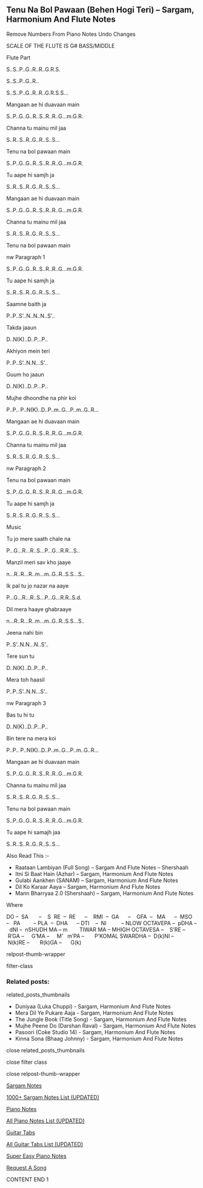 
## Tenu Na Bol Pawaan (Behen Hogi Teri) – Sargam, Harmonium And Flute Notes

Remove Numbers From Piano Notes
Undo Changes

SCALE OF THE FLUTE IS G# BASS/MIDDLE

Flute Part

S..S..P..G..R..R..G.R.S.

S..S..P..G..R..

S..S..P..G..R..R..G.R.S.S…

Mangaan ae hi duavaan main

S..P..G..G..R..S..R..R..G…m.G.R.

Channa tu mainu mil jaa

S..R..S..R..G..R..S..S…

Tenu na bol pawaan main

S..P..G..G..R..S..R..R..G…m.G.R.

Tu aape hi samjh ja

S..R..S..R..G..R..S..S…

Mangaan ae hi duavaan main

S..P..G..G..R..S..R..R..G…m.G.R.

Channa tu mainu mil jaa

S..R..S..R..G..R..S..S…

Tenu na bol pawaan main

nw Paragraph 1

S..P..G..G..R..S..R..R..G…m.G.R.

Tu aape hi samjh ja

S..R..S..R..G..R..S..S…

Saamne baith ja

P..P..S’..N..N..N..S’..

Takda jaaun

D..N(K)..D..P…P..

Akhiyon mein teri

P..P..S’..N.N…S’..

Guum ho jaaun

D..N(K)..D..P…P..

Mujhe dhoondhe na phir koi

P..P.. P..N(K)..D..P..m..G…P..m..G..R…

Mangaan ae hi duavaan main

S..P..G..G..R..S..R..R..G…m.G.R.

Channa tu mainu mil jaa

S..R..S..R..G..R..S..S…

nw Paragraph 2

Tenu na bol pawaan main

S..P..G..G..R..S..R..R..G…m.G.R.

Tu aape hi samjh ja

S..R..S..R..G..R..S..S…

Music

Tu jo mere saath chale na

P…G…R…R..S…P…G…R.R…S..

Manzil meri sav kho jaaye

n…R..R…R..m…m..G..R..S.S…S..

Ik pal tu jo nazar na aaye

P…G…R…R..S…P…G…R.R..S.d.

Dil mera haaye ghabraaye

n…R..R…R..m…m..G..R..S.S…S..

Jeena nahi bin

P..S’..N.N…N..S’..

Tere sun tu

D..N(K)..D..P…P..

Mera toh haasil

P..P..S’..N.N…S’..

nw Paragraph 3

Bas tu hi tu

D..N(K)..D..P…P..

Bin tere na mera koi

P..P.. P..N(K)..D..P..m..G…P..m..G..R…

Mangaan ae hi duavaan main

S..P..G..G..R..S..R..R..G…m.G.R.

Channa tu mainu mil jaa

S..R..S..R..G..R..S..S…

Tenu na bol pawaan main

S..P..G..G..R..S..R..R..G…m.G.R.

Tu aape hi samajh jaa

S..R..S..R..G..R..S..S…

Also Read This :-

* Raataan Lambiyan (Full Song) – Sargam And Flute Notes – Shershaah
* Itni Si Baat Hain (Azhar) – Sargam, Harmonium And Flute Notes
* Gulabi Aankhen (SANAM) – Sargam, Harmonium And Flute Notes
* Dil Ko Karaar Aaya – Sargam, Harmonium And Flute Notes
* Mann Bharryaa 2.0 (Shershaah) – Sargam, Harmonium And Flute Notes

Where

DO –  SA       –    S  RE  –  RE      –    RMI  –  GA      –    GFA  –   MA      –  MSO  –   PA         – PLA  –  DHA      – DTI    –  NI          – NLOW OCTAVEPA –  pDHA –  dNI –  nSHUDH MA – m        TIWAR MA – MHIGH OCTAVESA –    S’RE –     R’GA –     G’MA –     M’   m’PA –       P’KOMAL SWARDHA –  D(k)NI –       N(k)RE –       R(k)GA –      G(k)

relpost-thumb-wrapper

filter-class

### Related posts:

related_posts_thumbnails

* Duniyaa (Luka Chuppi) - Sargam, Harmonium And Flute Notes
* Mera Dil Ye Pukare Aaja - Sargam, Harmonium And Flute Notes
* The Jungle Book (Title Song) - Sargam, Harmonium And Flute Notes
* Mujhe Peene Do (Darshan Raval) - Sargam, Harmonium And Flute Notes
* Pasoori (Coke Studio 14) - Sargam, Harmonium And Flute Notes
* Kinna Sona (Bhaag Johnny) - Sargam, Harmonium And Flute Notes

close related_posts_thumbnails

close filter class

close relpost-thumb-wrapper

[Sargam Notes](https://www.notationsworld.com/sargam-notes.html)

[1000+ Sargam Notes List (UPDATED)](https://www.notationsworld.com/all-songs-list-sargam-notes.html)

[Piano Notes](https://www.notationsworld.com/piano-notes.html)

[All Piano Notes List (UPDATED)](https://www.notationsworld.com/all-songs-list-piano-notes.html)

[Guitar Tabs](https://www.notationsworld.com/guitar-tabs.html)

[All Guitar Tabs List (UPDATED)](https://www.notationsworld.com/all-songs-list-guitar-tabs.html)

[Super Easy Piano Notes](https://studywall.in/)

[Request A Song](https://www.notationsworld.com/request-a-song.html)

CONTENT END 1

